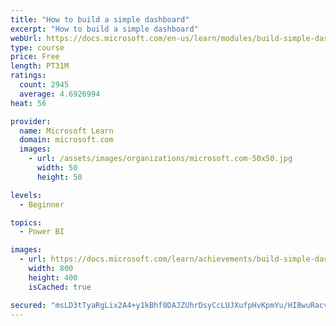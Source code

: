 ```yaml
---
title: "How to build a simple dashboard"
excerpt: "How to build a simple dashboard"
webUrl: https://docs.microsoft.com/en-us/learn/modules/build-simple-dashboard/
type: course
price: Free
length: PT31M
ratings:
  count: 2945
  average: 4.6926994
heat: 56

provider:
  name: Microsoft Learn
  domain: microsoft.com
  images:
    - url: /assets/images/organizations/microsoft.com-50x50.jpg
      width: 50
      height: 50

levels:
  - Beginner

topics:
  - Power BI

images:
  - url: https://docs.microsoft.com/learn/achievements/build-simple-dashboard-social.png
    width: 800
    height: 400
    isCached: true

secured: "msLD3tTyaRgLix2A4+y1kBhf0DAJZUhrDsyCcLUJXufpHvKpmYu/HIBwuRacve8Y+zMucLMrjrYTgzQ85U46L5MWdfgXpWK/BJOhGVZGqIkELrEUVwWNyidQRUnOfKo9XoAhgmLaWYsl0wIUR6bwt8L5tyr+LQsYLyWYJpkbmc3O2hdDDZADQN75nKtEgblHZGuq/DpkkYyPFLKpBBUFNUC7jUk9xTt0OmC3kGaCmxQKDD4W76hVcb5K508brzNltv/zmdwBG3jPo48yuBG7mR2YkFRIvSiRLDHy9wt/c/8g88VxL1VLFUMF2ZBY8luOpc5LC/iwN9iIr7UAvbLM3HD7K5NrJQMEDJEeFXRSv9tyi+cy8CzF3FLaNqTzYu4VWazzW2Rgi+y8V4vGTLBQ3XOPjhsVRS1JKGCUPg+WFQg=;GeL/RQ523KQyvpgrjpW1ng=="
---
```


